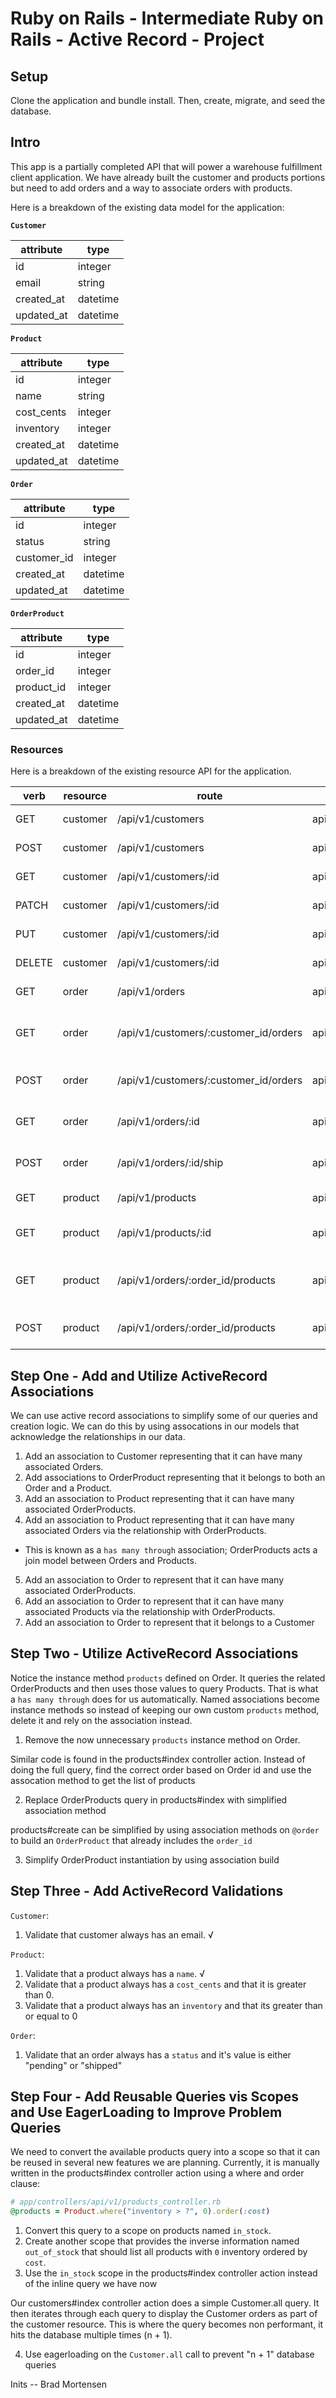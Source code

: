 # Ruby on Rails - Intermediate Ruby on Rails - Active Record - Project

## Setup

Clone the application and bundle install. Then, create, migrate, and seed the database.

## Intro

This app is a partially completed API that will power a warehouse fulfillment client application. We have already built the customer and products portions but need to add orders and a way to associate orders with products.

Here is a breakdown of the existing data model for the application:

**`Customer`**

| attribute  | type     |
| ---------- | -------- |
| id         | integer  |
| email      | string   |
| created_at | datetime |
| updated_at | datetime |

**`Product`**

| attribute  | type     |
| ---------- | -------- |
| id         | integer  |
| name       | string   |
| cost_cents | integer  |
| inventory  | integer  |
| created_at | datetime |
| updated_at | datetime |

**`Order`**

| attribute   | type     |
| ----------- | -------- |
| id          | integer  |
| status      | string   |
| customer_id | integer  |
| created_at  | datetime |
| updated_at  | datetime |

**`OrderProduct`**

| attribute  | type     |
| ---------- | -------- |
| id         | integer  |
| order_id   | integer  |
| product_id | integer  |
| created_at | datetime |
| updated_at | datetime |

### Resources

Here is a breakdown of the existing resource API for the application.

| verb   | resource | route                                 | controller#action        | note                           |
| ------ | -------- | ------------------------------------- | ------------------------ | ------------------------------ |
| GET    | customer | /api/v1/customers                     | api/v1/customers#index   | list all customers             |
| POST   | customer | /api/v1/customers                     | api/v1/customers#create  | create a customer              |
| GET    | customer | /api/v1/customers/:id                 | api/v1/customers#show    | get a customer                 |
| PATCH  | customer | /api/v1/customers/:id                 | api/v1/customers#update  | update a customer              |
| PUT    | customer | /api/v1/customers/:id                 | api/v1/customers#update  | update a customer              |
| DELETE | customer | /api/v1/customers/:id                 | api/v1/customers#destroy | delete a customer              |
| GET    | order    | /api/v1/orders                        | api/v1/orders#index      | list all orders                |
| GET    | order    | /api/v1/customers/:customer_id/orders | api/v1/orders#index      | list all orders for a customer |
| POST   | order    | /api/v1/customers/:customer_id/orders | api/v1/orders#create     | create an order for a customer |
| GET    | order    | /api/v1/orders/:id                    | api/v1/orders#show       | get a specific order           |
| POST   | order    | /api/v1/orders/:id/ship               | api/v1/orders#ship       | ship a specific order          |
| GET    | product  | /api/v1/products                      | api/v1/products#index    | list all products              |
| GET    | product  | /api/v1/products/:id                  | api/v1/products#show     | get a specific product         |
| GET    | product  | /api/v1/orders/:order_id/products     | api/v1/products#index    | list all products for an order |
| POST   | product  | /api/v1/orders/:order_id/products     | api/v1/products#create   | add a product to an order      |

## Step One - Add and Utilize ActiveRecord Associations

We can use active record associations to simplify some of our queries and creation logic. We can do this by using assocations in our models that acknowledge the relationships in our data.

1. Add an association to Customer representing that it can have many associated Orders.
2. Add associations to OrderProduct representing that it belongs to both an Order and a Product.
3. Add an association to Product representing that it can have many associated OrderProducts.
4. Add an association to Product representing that it can have many associated Orders via the relationship with OrderProducts.
  - This is known as a `has many through` association; OrderProducts acts a join model between Orders and Products.
5. Add an association to Order to represent that it can have many associated OrderProducts.
6. Add an association to Order to represent that it can have many associated Products via the relationship with OrderProducts.
7. Add an association to Order to represent that it belongs to a Customer

## Step Two - Utilize ActiveRecord Associations

Notice the instance method `products` defined on Order. It queries the related OrderProducts and then uses those values to query Products. That is what a `has many through` does for us automatically. Named associations become instance methods so instead of keeping our own custom `products` method, delete it and rely on the association instead.

1. Remove the now unnecessary `products` instance method on Order.

Similar code is found in the products#index controller action. Instead of doing the full query, find the correct order based on Order id and use the assocation method to get the list of products

2. Replace OrderProducts query in products#index with simplified association method

products#create can be simplified by using association methods on `@order` to build an `OrderProduct` that already includes the `order_id`

3. Simplify OrderProduct instantiation by using association build

## Step Three - Add ActiveRecord Validations

`Customer`:

1. Validate that customer always has an email.  √

`Product`:

1. Validate that a product always has a `name`. √
2. Validate that a product always has a `cost_cents` and that it is greater than 0.
3. Validate that a product always has an `inventory` and that its greater than or equal to 0

`Order`:

1. Validate that an order always has a `status` and it's value is either "pending" or "shipped"

## Step Four - Add Reusable Queries vis Scopes and Use EagerLoading to Improve Problem Queries

We need to convert the available products query into a scope so that it can be reused in several new features we are planning. Currently, it is manually written in the products#index controller action using a where and order clause:

```ruby
# app/controllers/api/v1/products_controller.rb
@products = Product.where("inventory > ?", 0).order(:cost)
```

1. Convert this query to a scope on products named `in_stock`.
2. Create another scope that provides the inverse information named `out_of_stock` that should list all products with `0` inventory ordered by `cost`.
3. Use the `in_stock` scope in the products#index controller action instead of the inline query we have now

Our customers#index controller action does a simple Customer.all query. It then iterates through each query to display the Customer orders as part of the customer resource. This is where the query becomes non performant, it hits the database multiple times (n + 1).

4. Use eagerloading on the `Customer.all` call to prevent "n + 1" database queries


Inits -- Brad Mortensen